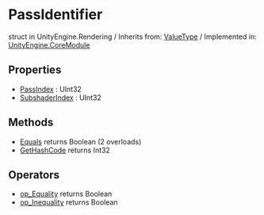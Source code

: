 # PassIdentifier
struct in UnityEngine.Rendering
 / Inherits from: <a href="https://docs.unity3d.com/6000.0/Documentation/ScriptReference/ValueType.html" target="_blank">ValueType</a> / Implemented in: <a href="https://docs.unity3d.com/6000.0/Documentation/ScriptReference/UnityEngine.CoreModule.html" target="_blank">UnityEngine.CoreModule</a>
## Properties
- <a href="https://docs.unity3d.com/6000.0/Documentation/ScriptReference/PassIdentifier-PassIndex.html" target="_blank">PassIndex</a> : UInt32
- <a href="https://docs.unity3d.com/6000.0/Documentation/ScriptReference/PassIdentifier-SubshaderIndex.html" target="_blank">SubshaderIndex</a> : UInt32
## Methods
- <a href="https://docs.unity3d.com/6000.0/Documentation/ScriptReference/PassIdentifier.Equals.html" target="_blank">Equals</a> returns Boolean (2 overloads)
- <a href="https://docs.unity3d.com/6000.0/Documentation/ScriptReference/PassIdentifier.GetHashCode.html" target="_blank">GetHashCode</a> returns Int32
## Operators
- <a href="https://docs.unity3d.com/6000.0/Documentation/ScriptReference/PassIdentifier.op_Equality.html" target="_blank">op_Equality</a> returns Boolean
- <a href="https://docs.unity3d.com/6000.0/Documentation/ScriptReference/PassIdentifier.op_Inequality.html" target="_blank">op_Inequality</a> returns Boolean
